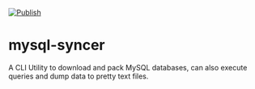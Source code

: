 [![Publish](https://github.com/Jytesh/mysql-syncer/actions/workflows/rust.yml/badge.svg)](https://github.com/Jytesh/mysql-syncer/actions/workflows/rust.yml)
# mysql-syncer
A CLI Utility to download and pack MySQL databases, can also execute queries and dump data to pretty text files.
